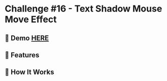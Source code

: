 # Challenge #16 - Text Shadow Mouse Move Effect

## 📸 Demo [HERE](https://hmothershed.github.io/JavaScript30/16-Mouse-Move-Shadow/)

## 🚀 Features

## 🔧 How It Works

